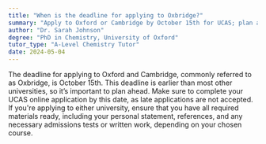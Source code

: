 ```yaml
---
title: "When is the deadline for applying to Oxbridge?"
summary: "Apply to Oxford or Cambridge by October 15th for UCAS; plan ahead and prepare your personal statement, references, and admissions tests."
author: "Dr. Sarah Johnson"
degree: "PhD in Chemistry, University of Oxford"
tutor_type: "A-Level Chemistry Tutor"
date: 2024-05-04
---
```


The deadline for applying to Oxford and Cambridge, commonly referred to as Oxbridge, is October 15th. This deadline is earlier than most other universities, so it’s important to plan ahead. Make sure to complete your UCAS online application by this date, as late applications are not accepted. If you're applying to either university, ensure that you have all required materials ready, including your personal statement, references, and any necessary admissions tests or written work, depending on your chosen course.
    